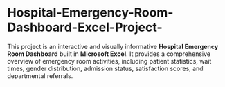 # Hospital-Emergency-Room-Dashboard-Excel-Project-
This project is an interactive and visually informative **Hospital Emergency Room Dashboard** built in **Microsoft Excel**. It provides a comprehensive overview of emergency room activities, including patient statistics, wait times, gender distribution, admission status, satisfaction scores, and departmental referrals.
